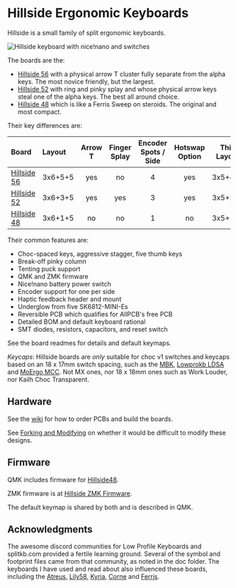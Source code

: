 # Hillside Ergonomic Keyboards

Hillside is a small family of split ergonomic keyboards.

![Hillside keyboard with nice!nano and switches](https://github.com/mmccoyd/hillside/wiki/image/board/hill_family_600.png "Hillside 56, 52 and 48 keyboards")

The boards are the:

- [Hillside 56](hillside56) with a physical arrow T cluster fully separate from the alpha keys. The most novice friendly, but the largest.
- [Hillside 52](hillside52) with ring and pinky splay and whose physical arrow keys steal one of the alpha keys. The best all around choice.
- [Hillside 48](hillside48) which is like a Ferris Sweep on steroids. The original and most compact.

Their key differences are:

| Board      | Layout  | Arrow <br> T | Finger <br> Splay | Encoder <br> Spots / Side | Hotswap <br> Option| Thin <br> Layout | Thin <br> Size |
|:------------|:--------|:--------:|:---------:|:---------:|:-------:|:-------:|:-------:|
| [Hillside 56](hillside56) | 3x6+5+5 | yes      |  no       | 4         | yes     | 3x5+4+5 | 48 |
| [Hillside 52](hillside52) | 3x6+3+5 | yes      |  yes      | 3         | yes     | 3x5+2+5 | 44 |
| [Hillside 48](hillside48) | 3x6+1+5 | no       |  no       | 1         | no      | 3x5+1+5 | 42 |

Their common features are:

- Choc-spaced keys, aggressive stagger, five thumb keys
- Break-off pinky column
- Tenting puck support
- QMK and ZMK firmware
- Nice!nano battery power switch
- Encoder support for one per side
- Haptic feedback header and mount
- Underglow from five SK6812-MINI-Es
- Reversible PCB which qualifies for AllPCB's free PCB
- Detailed BOM and default keyboard rational
- SMT diodes, resistors, capacitors, and reset switch

See the board readmes for details and default keymaps.

*Keycaps*: Hillside boards are _only_ suitable for choc v1 switches and keycaps based on an 18 x 17mm switch spacing, such as the [MBK](https://mkultra.click/mbk-choc-keycaps), [Lowprokb LDSA](https://lowprokb.ca/products/ldsa-low-profile-blank-keycaps) and [MoErgo MCC](https://mkultra.click/moergo-mcc-pom-1u-keycap/). Not MX ones, nor 18 x 18mm ones such as Work Louder, nor Kailh Choc Transparent.

## Hardware

See the [wiki](https://github.com/mmccoyd/hillside/wiki)
  for how to order PCBs and build the boards.

See [Forking and Modifying](https://github.com/mmccoyd/hillside/wiki/Forking%20and%20Modifying)
  on whether it would be difficult to modify these designs.

## Firmware

QMK includes firmware for [Hillside48](https://github.com/qmk/qmk_firmware/tree/master/keyboards/handwired/hillside).

ZMK firmware is at [Hillside ZMK Firmware](https://github.com/mmccoyd/zmk-config).

The default keymap is shared by both and is described in QMK.

## Acknowledgments

The awesome discord communities for Low Profile Keyboards and splitkb.com provided a fertile learning ground.
Several of the symbol and footprint files came from that community, as noted in the doc folder.
The keyboards I have used and read about also influenced these boards, including the
  [Atreus](https://shop.keyboard.io/products/keyboardio-atreus),
  [Lily58](https://github.com/kata0510/Lily58),
  [Kyria](https://splitkb.com/collections/keyboard-kits/products/kyria-pcb-kit),
  [Corne](https://github.com/foostan/crkbd) and
  [Ferris](https://github.com/pierrechevalier83/ferris).
